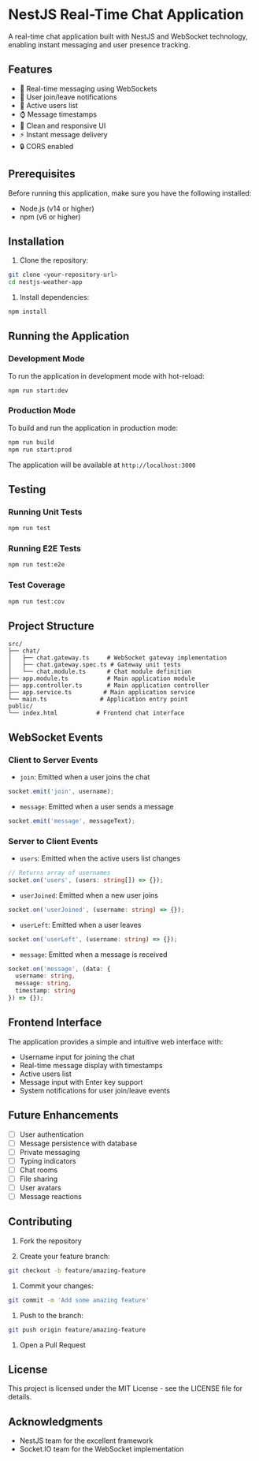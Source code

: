 # NestJS Real-Time Chat Application

A real-time chat application built with NestJS and WebSocket technology, enabling instant messaging and user presence tracking.

## Features

- 🚀 Real-time messaging using WebSockets
- 👥 User join/leave notifications
- 👀 Active users list
- ⌚ Message timestamps
- 🎨 Clean and responsive UI
- ⚡ Instant message delivery
- 🔒 CORS enabled

## Prerequisites

Before running this application, make sure you have the following installed:

- Node.js (v14 or higher)
- npm (v6 or higher)

## Installation

1. Clone the repository:

```bash
git clone <your-repository-url>
cd nestjs-weather-app
```

1. Install dependencies:

```bash
npm install
```

## Running the Application

### Development Mode

To run the application in development mode with hot-reload:

```bash
npm run start:dev
```

### Production Mode

To build and run the application in production mode:

```bash
npm run build
npm run start:prod
```

The application will be available at `http://localhost:3000`

## Testing

### Running Unit Tests

```bash
npm run test
```

### Running E2E Tests

```bash
npm run test:e2e
```

### Test Coverage

```bash
npm run test:cov
```

## Project Structure

```plaintext
src/
├── chat/
│   ├── chat.gateway.ts     # WebSocket gateway implementation
│   ├── chat.gateway.spec.ts # Gateway unit tests
│   └── chat.module.ts      # Chat module definition
├── app.module.ts           # Main application module
├── app.controller.ts       # Main application controller
├── app.service.ts         # Main application service
└── main.ts               # Application entry point
public/
└── index.html           # Frontend chat interface
```

## WebSocket Events

### Client to Server Events

- `join`: Emitted when a user joins the chat

```typescript
socket.emit('join', username);
```

- `message`: Emitted when a user sends a message

```typescript
socket.emit('message', messageText);
```

### Server to Client Events

- `users`: Emitted when the active users list changes

```typescript
// Returns array of usernames
socket.on('users', (users: string[]) => {});
```

- `userJoined`: Emitted when a new user joins

```typescript
socket.on('userJoined', (username: string) => {});
```

- `userLeft`: Emitted when a user leaves

```typescript
socket.on('userLeft', (username: string) => {});
```

- `message`: Emitted when a message is received

```typescript
socket.on('message', (data: {
  username: string,
  message: string,
  timestamp: string
}) => {});
```

## Frontend Interface

The application provides a simple and intuitive web interface with:

- Username input for joining the chat
- Real-time message display with timestamps
- Active users list
- Message input with Enter key support
- System notifications for user join/leave events

## Future Enhancements

- [ ] User authentication
- [ ] Message persistence with database
- [ ] Private messaging
- [ ] Typing indicators
- [ ] Chat rooms
- [ ] File sharing
- [ ] User avatars
- [ ] Message reactions

## Contributing

1. Fork the repository

1. Create your feature branch:

```bash
git checkout -b feature/amazing-feature
```

1. Commit your changes:

```bash
git commit -m 'Add some amazing feature'
```

1. Push to the branch:

```bash
git push origin feature/amazing-feature
```

1. Open a Pull Request

## License

This project is licensed under the MIT License - see the LICENSE file for details.

## Acknowledgments

- NestJS team for the excellent framework
- Socket.IO team for the WebSocket implementation
